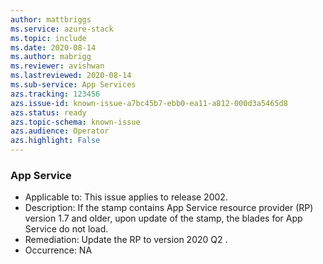 ```yaml
---
author: mattbriggs
ms.service: azure-stack
ms.topic: include
ms.date: 2020-08-14
ms.author: mabrigg
ms.reviewer: avishwan
ms.lastreviewed: 2020-08-14
ms.sub-service: App Services
azs.tracking: 123456
azs.issue-id: known-issue-a7bc45b7-ebb0-ea11-a812-000d3a5465d8
azs.status: ready
azs.topic-schema: known-issue
azs.audience: Operator
azs.highlight: False
---
```

### App Service

- Applicable to: This issue applies to release 2002.
- Description: If the stamp contains App Service resource provider (RP) version 1.7 and older, upon update of the stamp, the blades for App Service do not load.
- Remediation: Update the RP to version 2020 Q2 .
- Occurrence: NA
